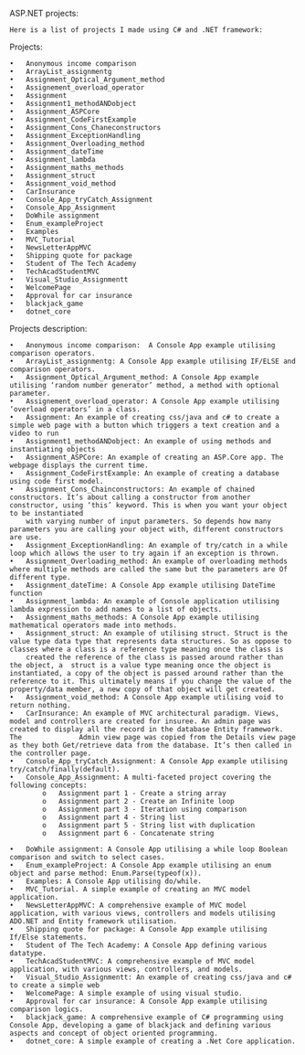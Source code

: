 ASP.NET projects:

    Here is a list of projects I made using C# and .NET framework:


Projects:

    •	Anonymous income comparison
    •	ArrayList_assignmentg
    •	Assignment_Optical_Argument_method
    •	Assignement_overload_operator
    •	Assignment
    •	Assignment1_methodANDobject
    •	Assignment_ASPCore
    •	Assignment_CodeFirstExample
    •	Assignment_Cons_Chaneconstructors
    •	Assignment_ExceptionHandling
    •	Assignment_Overloading_method
    •	Assignment_dateTime
    •	Assignment_lambda
    •	Assignment_maths_methods
    •	Assignment_struct
    •	Assignment_void_method
    •	CarInsurance
    •	Console_App_tryCatch_Assignment
    •	Console_App_Assignment
    •	DoWhile assignment
    •	Enum_exampleProject
    •	Examples
    •	MVC_Tutorial
    •	NewsLetterAppMVC
    •	Shipping quote for package
    •	Student of The Tech Academy
    •	TechAcadStudentMVC
    •	Visual_Studio_Assignmentt
    •	WelcomePage
    •	Approval for car insurance
    •	blackjack_game
    •	dotnet_core


Projects description:

    •	Anonymous income comparison:  A Console App example utilising comparison operators.
    •	ArrayList_assignmentg: A Console App example utilising IF/ELSE and comparison operators.
    •	Assignment_Optical_Argument_method: A Console App example utilising ‘random number generator’ method, a method with optional parameter.
    •	Assignement_overload_operator: A Console App example utilising ‘overload operators’ in a class.
    •	Assignment: An example of creating css/java and c# to create a simple web page with a button which triggers a text creation and a video to run
    •	Assignment1_methodANDobject: An example of using methods and instantiating objects
    •	Assignment_ASPCore: An example of creating an ASP.Core app. The webpage displays the current time.
    •	Assignment_CodeFirstExample: An example of creating a database using code first model.
    •	Assignment_Cons_Chainconstructors: An example of chained constructors. It’s about calling a constructor from another constructor, using ‘this’ keyword. This is when you want your object to be instantiated 
        with varying number of input parameters. So depends how many parameters you are calling your object with, different constructors are use. 
    •	Assignment_ExceptionHandling: An example of try/catch in a while loop which allows the user to try again if an exception is thrown.
    •	Assignment_Overloading_method: An example of overloading methods where multiple methods are called the same but the parameters are Of different type.
    •	Assignment_dateTime: A Console App example utilising DateTime function
    •	Assignment_lambda: An example of Console application utilising lambda expression to add names to a list of objects.
    •	Assignment_maths_methods: A Console App example utilising mathematical operators made into methods.
    •	Assignment_struct: An example of utilising struct. Struct is the value type data type that represents data structures. So as oppose to classes where a class is a reference type meaning once the class is 
        created the reference of the class is passed around rather than the object, a  struct is a value type meaning once the object is instantiated, a copy of the object is passed around rather than the                 reference to it. This ultimately means if you change the value of the property/data member, a new copy of that object will get created.
    •	Assignment_void_method: A Console App example utilising void to return nothing.
    •	CarInsurance: An example of MVC architectural paradigm. Views, model and controllers are created for insuree. An admin page was created to display all the record in the database Entity framework. The              Admin view page was copied from the Details view page as they both Get/retrieve data from the database. It’s then called in the controller page.  
    •	Console_App_tryCatch_Assignment: A Console App example utilising try/catch/finally(default). 
    •	Console_App_Assignment: A multi-faceted project covering the following concepts:
            o	Assignment part 1 - Create a string array
            o	Assignment part 2 - Create an Infinite loop
            o	Assignment part 3 - Iteration using comparison
            o	Assignment part 4 - String list
            o	Assignment part 5 - String list with duplication
            o	Assignment part 6 - Concatenate string
    
    •	DoWhile assignment: A Console App utilising a while loop Boolean comparison and switch to select cases.
    •	Enum_exampleProject: A Console App example utilising an enum object and parse method: Enum.Parse(typeof(x)).
    •	Examples: A Console App utilising do/while.
    •	MVC_Tutorial. A simple example of creating an MVC model application. 
    •	NewsLetterAppMVC: A comprehensive example of MVC model application, with various views, controllers and models utilising ADO.NET and Entity framework utilisation. 
    •	Shipping quote for package: A Console App example utilising If/Else statements. 
    •	Student of The Tech Academy: A Console App defining various datatype.
    •	TechAcadStudentMVC: A comprehensive example of MVC model application, with various views, controllers, and models.
    •	Visual_Studio_Assignmentt: An example of creating css/java and c# to create a simple web
    •	WelcomePage: A simple example of using visual studio.
    •	Approval for car insurance: A Console App example utilising comparison logics.
    •	blackjack_game: A comprehensive example of C# programming using Console App, developing a game of blackjack and defining various aspects and concept of object oriented programming. 
    •	dotnet_core: A simple example of creating a .Net Core application.
